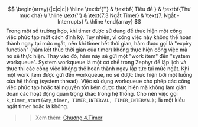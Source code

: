 $$
\begin{array}{|c|c|c|}
\hline
   \textbf{''} & \textbf{ Tiêu đề } & \textbf{Thư mục cha} \\ 
\hline
   \text{''} & \text{7.3 Ngắt Timer} & \text{7. Ngắt - Interrupts} \\
\hline
\end{array}
$$
Trong một số trường hợp, khi  timer được sử dụng để thực hiện một công việc phức tạp một cách định kỳ. Tuy nhiên, vì công việc này không thể hoàn thành ngay tại mức ngắt, nên khi timer hết thời gian, hàm được gọi là "expiry function" (hàm kết thúc thời gian của timer) không thực hiện công việc mà nó sẽ thực hiện. Thay vào đó, hàm này sẽ gửi một "work item" đến "system workqueue".
System workqueue là một cơ chế trong Zephyr để lập lịch và thực thi các công việc không thể hoàn thành ngay lập tức tại mức ngắt. Khi một work item được gửi đến workqueue, nó sẽ được thực hiện bởi một luồng của hệ thống (system thread). Việc sử dụng workqueue cho phép các công việc phức tạp hoặc tài nguyên tốn kém được thực hiện mà không làm gián đoạn các hoạt động quan trọng khác trong hệ thống.
Cho nên việc gọi ` k_timer_start(&my_timer, TIMER_INTERVAL, TIMER_INTERVAL);`  là một kiểu ngắt timer hoặc là không.
>> Xem thêm: [Chương 4.Timer](https://github.com/lab209b3/zephyr_tutorial_vn/tree/master/docs/source/4.Timers) 